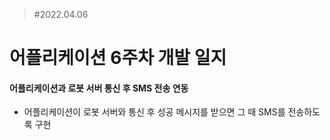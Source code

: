 >#2022.04.06

# 어플리케이션 6주차 개발 일지

#### 어플리케이션과 로봇 서버 통신 후 SMS 전송 연동
* 어플리케이션이 로봇 서버와 통신 후 성공 메시지를 받으면 그 때 SMS를 전송하도록 구현
